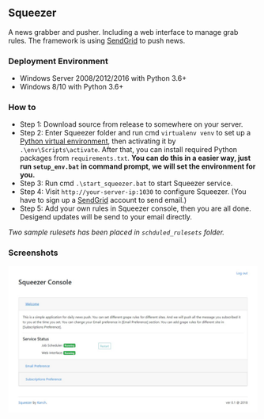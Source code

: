 ## Squeezer
A news grabber and pusher. Including a web interface to manage grab rules. The framework is using [SendGrid](https://sendgrid.com/) to push news.

### Deployment Environment

* Windows Server 2008/2012/2016 with Python 3.6+
* Windows 8/10 with Python 3.6+

### How to
* Step 1: Download source from release to somewhere on your server.
* Step 2: Enter Squeezer folder and run cmd `virtualenv venv` to set up a [Python virtual environment](https://programwithus.com/learn-to-code/Pip-and-virtualenv-on-Windows/), then activating it by `.\env\Scripts\activate`. After that, you can install required Python packages from `requirements.txt`. **You can do this in a easier way, just run `setup_env.bat` in command prompt, we will set the environment for you.**
* Step 3: Run cmd `.\start_squeezer.bat` to start Squeezer service.
* Step 4: Visit `http://your-server-ip:1030` to configure Squeezer. (You have to sign up a [SendGrid](https://sendgrid.com/) account to send email.)
* Step 5: Add your own rules in Squeezer console, then you are all done. Desigend updates will be send to your email directly.

_Two sample rulesets has been placed in `schduled_rulesets` folder._

### Screenshots

![console img](https://github.com/ankanch/Squeezer/blob/master/static/readmeimg/console-welcome-section.jpg)



